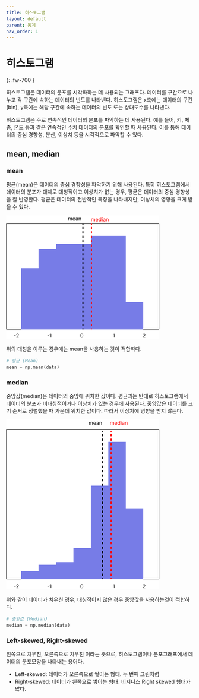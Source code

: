 ```yaml
---
title: 히스토그램
layout: default
parent: 통계
nav_order: 1
---
```


# 히스토그램
{: .fw-700 }

히스토그램은 데이터의 분포를 시각화하는 데 사용되는 그래프다. 데이터를 구간으로 나누고 각 구간에 속하는 데이터의 빈도를 나타낸다. 히스토그램은 x축에는 데이터의 구간(bin), y축에는 해당 구간에 속하는 데이터의 빈도 또는 상대도수를 나타낸다.

히스토그램은 주로 연속적인 데이터의 분포를 파악하는 데 사용된다. 예를 들어, 키, 체중, 온도 등과 같은 연속적인 수치 데이터의 분포를 확인할 때 사용된다. 이를 통해 데이터의 중심 경향성, 분산, 이상치 등을 시각적으로 파악할 수 있다.



## mean, median

### mean

평균(mean)은 데이터의 중심 경향성을 파악하기 위해 사용된다. 특히 히스토그램에서 데이터의 분포가 대체로 대칭적이고 이상치가 없는 경우, 평균은 데이터의 중심 경향성을 잘 반영한다. 평균은 데이터의 전반적인 특징을 나타내지만, 이상치의 영향을 크게 받을 수 있다.

![](../../assets/images/statistics/mean_median.png)

위의 대칭을 이루는 경우에는 mean을 사용하는 것이 적합하다.

```python
# 평균 (Mean)
mean = np.mean(data)
```



### median

중앙값(median)은 데이터의 중앙에 위치한 값이다. 평균과는 반대로 히스토그램에서 데이터의 분포가 비대칭적이거나 이상치가 있는 경우에 사용된다. 중앙값은 데이터를 크기 순서로 정렬했을 때 가운데 위치한 값이다. 따라서 이상치에 영향을 받지 않는다.

![](../../assets/images/statistics/median.png)

위와 같이 데이터가 치우친 경우, 대칭적이지 않은 경우 중앙값을 사용하는것이 적합하다.

```python
# 중앙값 (Median)
median = np.median(data)
```



### Left-skewed, Right-skewed

왼쪽으로 치우친, 오른쪽으로 치우친 이라는 뜻으로, 히스토그램이나 분포그래프에서 데이터의 분포모양을 나타내는 용어다.

* Left-skewed: 데이터가 오른쪽으로 쌓이는 형태. 두 번째 그림처럼
* Right-skewed: 데이터가 왼쪽으로 쌓이는 형태. 비지니스 Right skewed 형태가 많다.